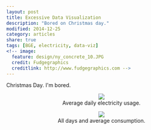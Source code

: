 ```yaml
---
layout: post
title: Excessive Data Visualization
description: "Bored on Christmas day."
modified: 2014-12-25
category: articles
share: true
tags: [BGE, electricity, data-viz]
<!-- image:
  feature: design/ny_concrete_10.JPG
  credit: Fudgegraphics
  creditlink: http://www.fudgegraphics.com -->
---
```


Christmas Day.  I'm bored.  

<center>
<figure>
  <a href='{{ site.url }}/images/2014-12/Average_Days_thru_Nov_2014.png'><img src='{{ site.url }}/images/2014-12/Average_Days_thru_Nov_2014.png'></a>
  <figcaption>Average daily electricity usage.</figcaption>
</figure>
</center>

<center>
<figure>
  <a href='{{ site.url }}/images/2014-12/Days_thru_Nov_2014.png'><img src='{{ site.url }}/images/2014-12/Days_thru_Nov_2014.png'></a>
  <figcaption>All days and average consumption.</figcaption>
</figure>
</center>

